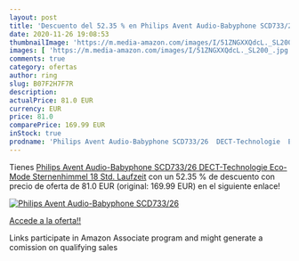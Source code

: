```yaml
---
layout: post
title: 'Descuento del 52.35 % en Philips Avent Audio-Babyphone SCD733/26 '
date: 2020-11-26 19:08:53
thumbnailImage: 'https://m.media-amazon.com/images/I/51ZNGXXQdcL._SL200_.jpg'
images: [ 'https://m.media-amazon.com/images/I/51ZNGXXQdcL._SL200_.jpg' ]
comments: true
category: ofertas
author: ring
slug: B07F2H7F7R
description:
actualPrice: 81.0 EUR
currency: EUR
price: 81.0
comparePrice: 169.99 EUR
inStock: true
prodname: 'Philips Avent Audio-Babyphone SCD733/26  DECT-Technologie  Eco-Mode  Sternenhimmel  18 Std. Laufzeit'
---
```


Tienes [Philips Avent Audio-Babyphone SCD733/26  DECT-Technologie  Eco-Mode  Sternenhimmel  18 Std. Laufzeit](https://www.amazon.de/dp/B07F2H7F7R/?tag=tolees0ca-21) con un 52.35 % de descuento con precio de oferta de 81.0 EUR (original: 169.99 EUR) en el siguiente enlace!

[![Philips Avent Audio-Babyphone SCD733/26 ](https://m.media-amazon.com/images/I/51ZNGXXQdcL._SL200_.jpg)](https://www.amazon.de/dp/B07F2H7F7R/?tag=tolees0ca-21)

[Accede a la oferta!!](https://www.amazon.de/dp/B07F2H7F7R/?tag=tolees0ca-21)

Links participate in Amazon Associate program and might generate a comission on qualifying sales


